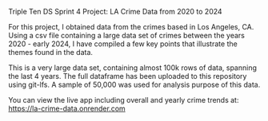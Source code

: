 Triple Ten DS Sprint 4 Project: LA Crime Data from 2020 to 2024

For this project, I obtained data from the crimes based in Los Angeles, CA. Using a csv file containing a large data set of crimes between the years 2020 - early 2024, I have compiled a few key points that illustrate the themes found in the data.

This is a very large data set, containing almost 100k rows of data, spanning the last 4 years.
The full dataframe has been uploaded to this repository using git-lfs. 
A sample of 50,000 was used for analysis purpose of this data. 

You can view the live app including overall and yearly crime trends at: https://la-crime-data.onrender.com
